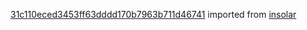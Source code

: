 [31c110eced3453ff63dddd170b7963b711d46741](https://github.com/insolar/insolar/commit/31c110eced3453ff63dddd170b7963b711d46741) imported from [insolar](https://github.com/insolar/insolar)
